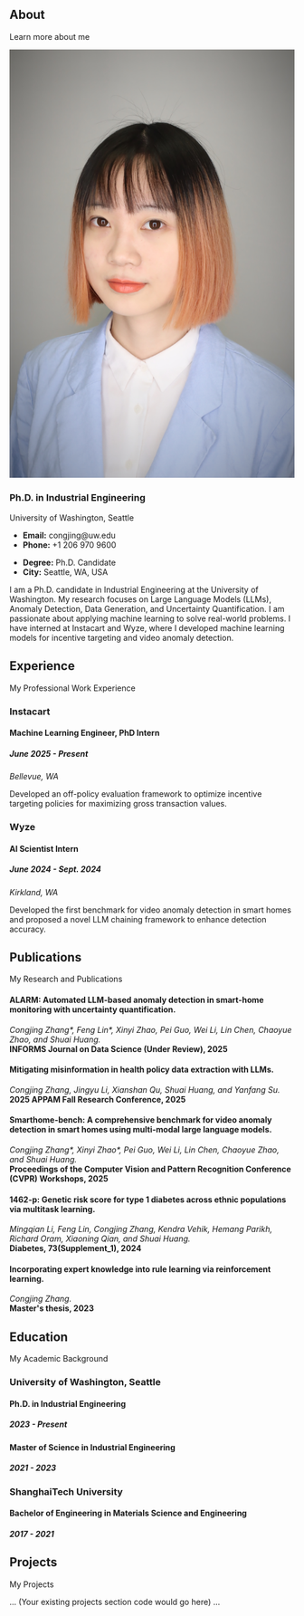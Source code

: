 <div class="about-me container">

<div class="section-title">
<h2>About</h2>
<p>Learn more about me</p>
</div>

<div class="row">
<div class="col-lg-4" data-aos="fade-right">
<img src="assets/img/me.jpg" class="img-fluid" alt="">
</div>
<div class="col-lg-8 pt-4 pt-lg-0 content" data-aos="fade-left">
<h3>Ph.D. in Industrial Engineering</h3>
<p class="fst-italic">
University of Washington, Seattle
</p>
<div class="row">
<div class="col-lg-6">
<ul>
<li><i class="bi bi-chevron-right"></i> <strong>Email:</strong> <span>congjing@uw.edu</span></li>
<li><i class="bi bi-chevron-right"></i> <strong>Phone:</strong> <span>+1 206 970 9600</span></li>
</ul>
</div>
<div class="col-lg-6">
<ul>
<li><i class="bi bi-chevron-right"></i> <strong>Degree:</strong> <span>Ph.D. Candidate</span></li>
<li><i class="bi bi-chevron-right"></i> <strong>City:</strong> <span>Seattle, WA, USA</span></li>
</ul>
</div>
</div>
<p>
I am a Ph.D. candidate in Industrial Engineering at the University of Washington. My research focuses on Large Language Models (LLMs), Anomaly Detection, Data Generation, and Uncertainty Quantification. I am passionate about applying machine learning to solve real-world problems. I have interned at Instacart and Wyze, where I developed machine learning models for incentive targeting and video anomaly detection.
</p>
</div>
</div>

</div>

<!-- ======= Experience Section ======= -->

<section id="experience" class="experience">
<div class="container">
<div class="section-title">
<h2>Experience</h2>
<p>My Professional Work Experience</p>
</div>
<div class="row">
<div class="col-lg-6">
<h3 class="experience-title">Instacart</h3>
<div class="experience-item">
<h4>Machine Learning Engineer, PhD Intern</h4>
<h5>June 2025 - Present</h5>
<p><em>Bellevue, WA </em></p>
<p>Developed an off-policy evaluation framework to optimize incentive targeting policies for maximizing gross transaction values.</p>
</div>
</div>
<div class="col-lg-6">
<h3 class="experience-title">Wyze</h3>
<div class="experience-item">
<h4>AI Scientist Intern</h4>
<h5>June 2024 - Sept. 2024</h5>
<p><em>Kirkland, WA </em></p>
<p>Developed the first benchmark for video anomaly detection in smart homes and proposed a novel LLM chaining framework to enhance detection accuracy.</p>
</div>
</div>
</div>
</div>
</section><!-- End Experience Section -->

<!-- ======= Publications Section ======= -->

<section id="publications" class="publications section-bg">
<div class="container">
<div class="section-title">
<h2>Publications</h2>
<p>My Research and Publications</p>
</div>
<div class="row">
<div class="col-lg-12" data-aos="fade-up">
<div class="publication-item">
<h4>ALARM: Automated LLM-based anomaly detection in smart-home monitoring with uncertainty quantification.</h4>
<p><em>Congjing Zhang*, Feng Lin*, Xinyi Zhao, Pei Guo, Wei Li, Lin Chen, Chaoyue Zhao, and Shuai Huang.</em><br>
<strong>INFORMS Journal on Data Science (Under Review), 2025</strong></p>
</div>
<div class="publication-item">
<h4>Mitigating misinformation in health policy data extraction with LLMs.</h4>
<p><em>Congjing Zhang, Jingyu Li, Xianshan Qu, Shuai Huang, and Yanfang Su.</em><br>
<strong>2025 APPAM Fall Research Conference, 2025</strong></p>
</div>
<div class="publication-item">
<h4>Smarthome-bench: A comprehensive benchmark for video anomaly detection in smart homes using multi-modal large language models.</h4>
<p><em>Congjing Zhang*, Xinyi Zhao*, Pei Guo, Wei Li, Lin Chen, Chaoyue Zhao, and Shuai Huang.</em><br>
<strong>Proceedings of the Computer Vision and Pattern Recognition Conference (CVPR) Workshops, 2025</strong></p>
</div>
<div class="publication-item">
<h4>1462-p: Genetic risk score for type 1 diabetes across ethnic populations via multitask learning.</h4>
<p><em>Mingqian Li, Feng Lin, Congjing Zhang, Kendra Vehik, Hemang Parikh, Richard Oram, Xiaoning Qian, and Shuai Huang.</em><br>
<strong>Diabetes, 73(Supplement_1), 2024</strong></p>
</div>
<div class="publication-item">
<h4>Incorporating expert knowledge into rule learning via reinforcement learning.</h4>
<p><em>Congjing Zhang.</em><br>
<strong>Master's thesis, 2023</strong></p>
</div>
</div>
</div>
</div>
</section><!-- End Publications Section -->

<!-- ======= Education Section ======= -->

<section id="education" class="education">
<div class="container">
<div class="section-title">
<h2>Education</h2>
<p>My Academic Background</p>
</div>
<div class="row">
<div class="col-lg-6">
<h3 class="education-title">University of Washington, Seattle</h3>
<div class="education-item">
<h4>Ph.D. in Industrial Engineering</h4>
<h5>2023 - Present</h5>
</div>
<div class="education-item">
<h4>Master of Science in Industrial Engineering</h4>
<h5>2021 - 2023</h5>
</div>
</div>
<div class="col-lg-6">
<h3 class="education-title">ShanghaiTech University</h3>
<div class="education-item">
<h4>Bachelor of Engineering in Materials Science and Engineering</h4>
<h5>2017 - 2021</h5>
</div>
</div>
</div>
</div>
</section><!-- End Education Section -->

<div class="portfolio">
<div class="container">
<div class="section-title">
<h2>Projects</h2>
<p>My Projects</p>
</div>
... (Your existing projects section code would go here) ...
</div>
</div>

